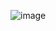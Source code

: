 ![image](https://github.com/karpo27/Exercism_Python/assets/54405665/dea84b7f-1820-4061-83e4-769a3eafcba0)
